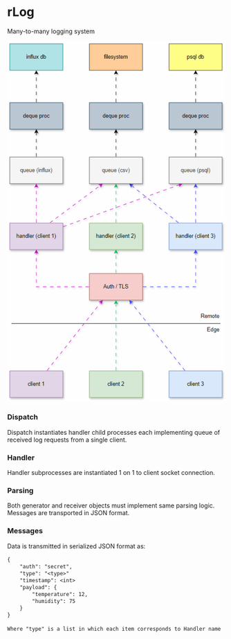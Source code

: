 # rLog

Many-to-many logging system

<p align="center">
    <img src="https://github.com/leon-h-a/rLog/blob/main/docs/img/rLog.gif" alt="system gif"/>
</p>

### Dispatch
Dispatch instantiates handler child processes
each implementing queue of received log requests from a single client.

### Handler
Handler subprocesses are instantiated 1 on 1 to client socket connection.

### Parsing
Both generator and receiver objects must implement same parsing logic.
Messages are transported in JSON format.

### Messages
Data is transmitted in serialized JSON format as:

    {
        "auth": "secret",
        "type": "<type>"
        "timestamp": <int>
        "payload": {
            "temperature": 12,
            "humidity": 75
        }
    }
    
    Where "type" is a list in which each item corresponds to Handler name
